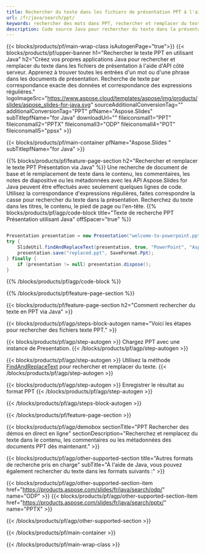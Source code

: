 ```yaml
---
title: Rechercher du texte dans les fichiers de présentation PPT à l'aide de Java
url: /fr/java/search/ppt/
keywords: rechercher des mots dans PPT, rechercher et remplacer du texte dans PPT, rechercher du texte PPT
description: Code source Java pour rechercher du texte dans la présentation PPT.
---
```


{{< blocks/products/pf/main-wrap-class isAutogenPage="true">}}
{{< blocks/products/pf/upper-banner h1="Rechercher le texte PPT en utilisant Java" h2="Créez vos propres applications Java pour rechercher et remplacer du texte dans les fichiers de présentation à l'aide d'API côté serveur. Apprenez à trouver toutes les entrées d'un mot ou d'une phrase dans les documents de présentation. Recherche de texte par correspondance exacte des données et correspondance des expressions régulières." logoImageSrc="https://www.aspose.cloud/templates/aspose/img/products/slides/aspose_slides-for-java.svg" sourceAdditionalConversionTag="" additionalConversionTag="PPT" pfName="Aspose.Slides" subTitlepfName="for Java" downloadUrl="" fileiconsmall1="PPT" fileiconsmall2="PPTX" fileiconsmall3="ODP" fileiconsmall4="POT" fileiconsmall5="ppsx" >}}

{{< blocks/products/pf/main-container pfName="Aspose.Slides " subTitlepfName="for Java" >}}

{{% blocks/products/pf/feature-page-section  h2="Rechercher et remplacer le texte PPT Présentation via Java" %}}
Une recherche de document de base et le remplacement de texte dans le contenu, les commentaires, les notes de diapositive ou les métadonnées avec les API Aspose.Slides for Java peuvent être effectués avec seulement quelques lignes de code. Utilisez la correspondance d'expressions régulières, faites correspondre la casse pour rechercher du texte dans la présentation. Recherchez du texte dans les titres, le contenu, le pied de page ou l'en-tête.
{{% blocks/products/pf/agp/code-block title="Texte de recherche PPT Présentation utilisant Java" offSpacer="true" %}}

```java

Presentation presentation = new Presentation("welcome-to-powerpoint.ppt");
try {
    SlideUtil.findAndReplaceText(presentation, true, "PowerPoint", "Aspose.Slides", null);
    presentation.save("replaced.ppt", SaveFormat.Ppt);
} finally {
    if (presentation != null) presentation.dispose();
}
```

{{% /blocks/products/pf/agp/code-block %}}

{{% /blocks/products/pf/feature-page-section %}}

{{< blocks/products/pf/feature-page-section  h2="Comment rechercher du texte en PPT via Java" >}}

{{< blocks/products/pf/agp/steps-block-autogen name="Voici les étapes pour rechercher des fichiers texte PPT." >}}

{{< blocks/products/pf/agp/step-autogen >}}
Chargez PPT avec une instance de Presentation.
{{< /blocks/products/pf/agp/step-autogen >}}

{{< blocks/products/pf/agp/step-autogen >}}
Utilisez la méthode [FindAndReplaceText](https://reference.aspose.com/slides/java/com.aspose.slides/slideutil/#findAndReplaceText-com.aspose.slides.IPresentation-boolean-java.lang.String-java.lang.String-) pour rechercher et remplacer du texte.
{{< /blocks/products/pf/agp/step-autogen >}}

{{< blocks/products/pf/agp/step-autogen >}}
Enregistrer le résultat au format PPT
{{< /blocks/products/pf/agp/step-autogen >}}

{{< /blocks/products/pf/agp/steps-block-autogen >}}

{{< /blocks/products/pf/feature-page-section >}}

{{< blocks/products/pf/agp/demobox sectionTitle="PPT Rechercher des démos en direct en ligne" sectionDescription="Recherchez et remplacez du texte dans le contenu, les commentaires ou les métadonnées des documents PPT dès maintenant." >}}

{{< blocks/products/pf/agp/other-supported-section title="Autres formats de recherche pris en charge" subTitle="À l'aide de Java, vous pouvez également rechercher du texte dans les formats suivants :" >}}

{{< blocks/products/pf/agp/other-supported-section-item href="https://products.aspose.com/slides/fr/java/search/odp/" name="ODP" >}}
{{< blocks/products/pf/agp/other-supported-section-item href="https://products.aspose.com/slides/fr/java/search/pptx/" name="PPTX" >}}


{{< /blocks/products/pf/agp/other-supported-section >}}

{{< /blocks/products/pf/main-container >}}
    
{{< /blocks/products/pf/main-wrap-class >}}